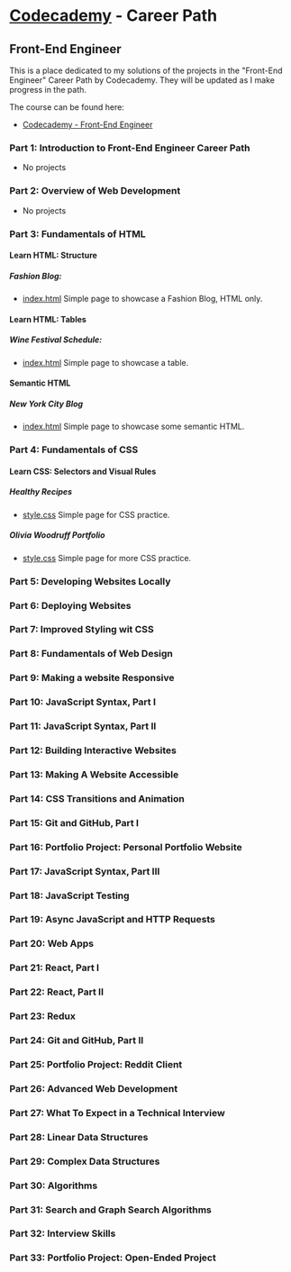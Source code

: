 # [Codecademy](https://www.codecademy.com) - Career Path 
## Front-End Engineer

This is a place dedicated to my solutions of the projects in the "Front-End Engineer" Career Path by Codecademy. They will be updated as I make progress in the path.

The course can be found here:

- [Codecademy - Front-End Engineer](https://www.codecademy.com/learn/paths/front-end-engineer-career-path)

### Part 1: Introduction to Front-End Engineer Career Path

* No projects

### Part 2: Overview of Web Development

* No projects

### Part 3: Fundamentals of HTML

#### Learn HTML: Structure

##### Fashion Blog:
* [index.html](Part3/FashionBlog/index.html)
Simple page to showcase a Fashion Blog, HTML only.

#### Learn HTML: Tables

##### Wine Festival Schedule:
* [index.html](Part3/WineFestival/index.html)
Simple page to showcase a table.

#### Semantic HTML

##### New York City Blog
* [index.html](Part3/NYCBlog/index.html)
Simple page to showcase some semantic HTML.

### Part 4: Fundamentals of CSS

#### Learn CSS: Selectors and Visual Rules

##### Healthy Recipes
* [style.css](Part4/Recipes/style.css)
Simple page for CSS practice.

##### Olivia Woodruff Portfolio
* [style.css](Part4/Olivia/style.css)
Simple page for more CSS practice.

### Part 5: Developing Websites Locally

### Part 6: Deploying Websites

### Part 7: Improved Styling wit CSS

### Part 8: Fundamentals of Web Design

### Part 9: Making a website Responsive

### Part 10: JavaScript Syntax, Part I

### Part 11: JavaScript Syntax, Part II

### Part 12: Building Interactive Websites

### Part 13: Making A Website Accessible

### Part 14: CSS Transitions and Animation

### Part 15: Git and GitHub, Part I

### Part 16: Portfolio Project: Personal Portfolio Website

### Part 17: JavaScript Syntax, Part III

### Part 18: JavaScript Testing

### Part 19: Async JavaScript and HTTP Requests

### Part 20: Web Apps

### Part 21: React, Part I

### Part 22: React, Part II

### Part 23: Redux

### Part 24: Git and GitHub, Part II

### Part 25: Portfolio Project: Reddit Client

### Part 26: Advanced Web Development

### Part 27: What To Expect in a Technical Interview

### Part 28: Linear Data Structures

### Part 29: Complex Data Structures

### Part 30: Algorithms

### Part 31: Search and Graph Search Algorithms

### Part 32: Interview Skills

### Part 33: Portfolio Project: Open-Ended Project